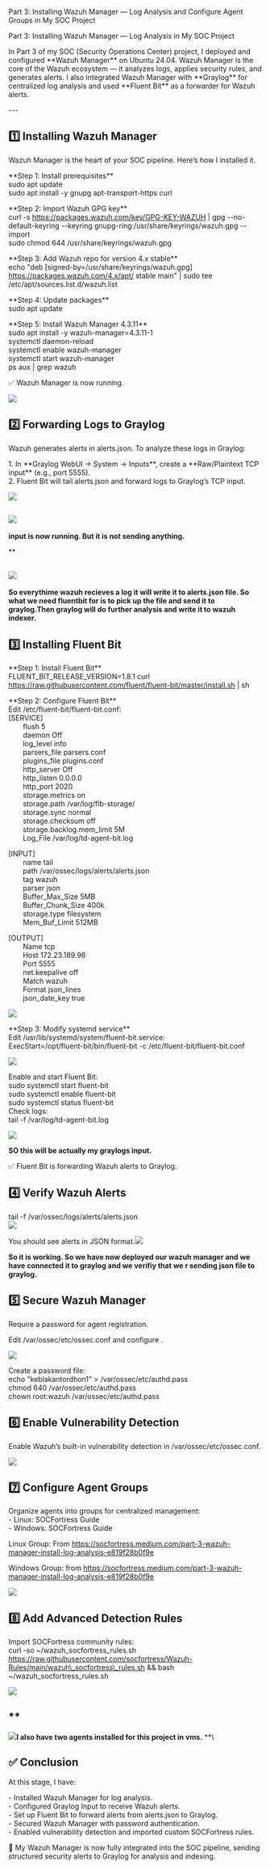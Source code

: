 ﻿Part 3: Installing Wazuh Manager — Log Analysis and Configure Agent Groups in My SOC Project

Part 3: Installing Wazuh Manager — Log Analysis in My SOC Project

In Part 3 of my SOC (Security Operations Center) project, I deployed and configured \*\*Wazuh Manager\*\* on Ubuntu 24.04. Wazuh Manager is the core of the Wazuh ecosystem — it analyzes logs, applies security rules, and generates alerts. I also integrated Wazuh Manager with \*\*Graylog\*\* for centralized log analysis and used \*\*Fluent Bit\*\* as a forwarder for Wazuh alerts.

\---
## **1️⃣ Installing Wazuh Manager**
Wazuh Manager is the heart of your SOC pipeline. Here’s how I installed it.

\*\*Step 1: Install prerequisites\*\*\
sudo apt update\
sudo apt install -y gnupg apt-transport-https curl

\*\*Step 2: Import Wazuh GPG key\*\*\
curl -s https://packages.wazuh.com/key/GPG-KEY-WAZUH |   gpg --no-default-keyring --keyring gnupg-ring:/usr/share/keyrings/wazuh.gpg --import\
sudo chmod 644 /usr/share/keyrings/wazuh.gpg

\*\*Step 3: Add Wazuh repo for version 4.x stable\*\*\
echo "deb [signed-by=/usr/share/keyrings/wazuh.gpg] https://packages.wazuh.com/4.x/apt/ stable main" |   sudo tee /etc/apt/sources.list.d/wazuh.list

\*\*Step 4: Update packages\*\*\
sudo apt update

\*\*Step 5: Install Wazuh Manager 4.3.11\*\*\
sudo apt install -y wazuh-manager=4.3.11-1\
systemctl daemon-reload\
systemctl enable wazuh-manager\
systemctl start wazuh-manager\
ps aux | grep wazuh

✅ Wazuh Manager is now running.

![](Aspose.Words.df78a2ad-7439-4e18-8e8c-6e8b9b3710dc.001.png)
## **2️⃣ Forwarding Logs to Graylog**
Wazuh generates alerts in alerts.json. To analyze these logs in Graylog:

1\. In \*\*Graylog WebUI → System → Inputs\*\*, create a \*\*Raw/Plaintext TCP input\*\* (e.g., port 5555).\
2\. Fluent Bit will tail alerts.json and forward logs to Graylog’s TCP input.

![](Aspose.Words.df78a2ad-7439-4e18-8e8c-6e8b9b3710dc.002.png)
## ![](Aspose.Words.df78a2ad-7439-4e18-8e8c-6e8b9b3710dc.003.png)
**input is now running. But it is not sending anything.** 


**  

## ![](Aspose.Words.df78a2ad-7439-4e18-8e8c-6e8b9b3710dc.004.png)
**So everythime wazuh recieves a log it will write it to alerts.json file. So what we need fluentbit for is to pick up the file and send it to graylog.Then graylog will do further analysis and write it to wazuh indexer.** 
##
## **3️⃣ Installing Fluent Bit**
\*\*Step 1: Install Fluent Bit\*\*\
FLUENT\_BIT\_RELEASE\_VERSION=1.8.1 curl https://raw.githubusercontent.com/fluent/fluent-bit/master/install.sh | sh

\*\*Step 2: Configure Fluent Bit\*\*\
Edit /etc/fluent-bit/fluent-bit.conf:\
[SERVICE]\
`    `flush        5\
`    `daemon       Off\
`    `log\_level    info\
`    `parsers\_file parsers.conf\
`    `plugins\_file plugins.conf\
`    `http\_server  Off\
`    `http\_listen  0.0.0.0\
`    `http\_port    2020\
`    `storage.metrics on\
`    `storage.path /var/log/flb-storage/\
`    `storage.sync normal\
`    `storage.checksum off\
`    `storage.backlog.mem\_limit 5M\
`    `Log\_File /var/log/td-agent-bit.log

[INPUT]\
`    `name  tail\
`    `path  /var/ossec/logs/alerts/alerts.json\
`    `tag wazuh\
`    `parser  json\
`    `Buffer\_Max\_Size 5MB\
`    `Buffer\_Chunk\_Size 400k\
`    `storage.type      filesystem\
`    `Mem\_Buf\_Limit     512MB

[OUTPUT]\
`    `Name  tcp\
`    `Host  172.23.189.96\
`    `Port  5555\
`    `net.keepalive off\
`    `Match wazuh\
`    `Format  json\_lines\
`    `json\_date\_key true

![](Aspose.Words.df78a2ad-7439-4e18-8e8c-6e8b9b3710dc.005.png)
















\*\*Step 3: Modify systemd service\*\*\
Edit /usr/lib/systemd/system/fluent-bit.service:\
ExecStart=/opt/fluent-bit/bin/fluent-bit -c /etc/fluent-bit/fluent-bit.conf

![](Aspose.Words.df78a2ad-7439-4e18-8e8c-6e8b9b3710dc.006.png)

Enable and start Fluent Bit:\
sudo systemctl start fluent-bit\
sudo systemctl enable fluent-bit\
sudo systemctl status fluent-bit\
Check logs:\
tail -f /var/log/td-agent-bit.log

![](Aspose.Words.df78a2ad-7439-4e18-8e8c-6e8b9b3710dc.007.png)



**SO this will be actually my graylogs input.** 

✅ Fluent Bit is forwarding Wazuh alerts to Graylog.

## **4️⃣ Verify Wazuh Alerts**
tail -f /var/ossec/logs/alerts/alerts.json\
![](Aspose.Words.df78a2ad-7439-4e18-8e8c-6e8b9b3710dc.008.png)

You should see alerts in JSON format.![](Aspose.Words.df78a2ad-7439-4e18-8e8c-6e8b9b3710dc.009.png)

**So it is working.  So we have now deployed our wazuh manager and we have connected it to graylog and we verifiy that we r sending json file to graylog.** 
## **5️⃣ Secure Wazuh Manager**
Require a password for agent registration.

Edit /var/ossec/etc/ossec.conf and configure <auth>.

![](Aspose.Words.df78a2ad-7439-4e18-8e8c-6e8b9b3710dc.010.png)

Create a password file:\
echo "keblakantordhon1" > /var/ossec/etc/authd.pass\
chmod 640 /var/ossec/etc/authd.pass\
chown root:wazuh /var/ossec/etc/authd.pass

## **6️⃣ Enable Vulnerability Detection**
Enable Wazuh’s built-in vulnerability detection in /var/ossec/etc/ossec.conf.

![](Aspose.Words.df78a2ad-7439-4e18-8e8c-6e8b9b3710dc.011.png)
##
## **7️⃣ Configure Agent Groups**
Organize agents into groups for centralized management:\
\- Linux: SOCFortress Guide\
\- Windows: SOCFortress Guide

Linux Group: From <https://socfortress.medium.com/part-3-wazuh-manager-install-log-analysis-e819f28b0f9e> 

Windows Group: from <https://socfortress.medium.com/part-3-wazuh-manager-install-log-analysis-e819f28b0f9e> 

![](Aspose.Words.df78a2ad-7439-4e18-8e8c-6e8b9b3710dc.012.png)
## **8️⃣ Add Advanced Detection Rules**
Import SOCFortress community rules:\
curl -so ~/wazuh\_socfortress\_rules.sh https://raw.githubusercontent.com/socfortress/Wazuh-Rules/main/wazuh\_socfortress\_rules.sh && bash ~/wazuh\_socfortress\_rules.sh

![](Aspose.Words.df78a2ad-7439-4e18-8e8c-6e8b9b3710dc.013.png)
## ** 



![](Aspose.Words.df78a2ad-7439-4e18-8e8c-6e8b9b3710dc.014.png)**I also have two agents installed for this project in vms.**
**\



## **✅ Conclusion**
At this stage, I have:

\- Installed Wazuh Manager for log analysis.\
\- Configured Graylog Input to receive Wazuh alerts.\
\- Set up Fluent Bit to forward alerts from alerts.json to Graylog.\
\- Secured Wazuh Manager with password authentication.\
\- Enabled vulnerability detection and imported custom SOCFortress rules.

🚀 My Wazuh Manager is now fully integrated into the SOC pipeline, sending structured security alerts to Graylog for analysis and indexing.
